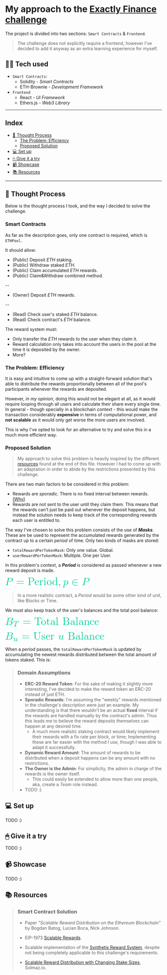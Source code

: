 # My approach to the [Exactly Finance challenge](https://github.com/exactly-finance/challenge)

The project is divided into two sections: `Smart Contracts` & `Frontend`.

> The challenge does not explicitly require a frontend, however I've decided to add it anyway as an extra learning experience for myself.

## 🧙‍♂️ Tech used

-   `Smart Contracts`:
    -   Solidity - _Smart Contracts_
    -   ETH-Brownie - _Development Framework_
-   `Frontend`
    -   React - _UI Framework_
    -   Ethers.js - _Web3 Library_

---

## Index

-   [🤔 Thought Process](#🤔-thought-process)
    -   [The Problem: Efficiency](#the-problem-efficiency)
    -   [Proposed Solution](#proposed-solution)
-   [💻 Set up](#💻-set-up)
-   [🖱 Give it a try](#🖱-give-it-a-try)
-   [📹 Showcase](#📹-showcase)
-   [📚 Resources](#📚-resources)

---

## 🤔 Thought Process

Below is the thought process I took, and the way I decided to solve the challenge.

### Smart Contracts

As far as the description goes, only one contract is required, which is `ETHPool`.

It should allow:

-   (Public) Deposit _ETH_ staking.
-   (Public) Withdraw staked _ETH_.
-   (Public) Claim accumulated _ETH_ rewards.
-   (Public) Claim&Withdraw combined method.

--

-   (Owner) Deposit _ETH_ rewards.

--

-   (Read) Check user's staked _ETH_ balance.
-   (Read) Check contract's _ETH_ balance.

The reward system must:

-   Only transfer the _ETH_ rewards to the user when they claim it.
-   Reward calculation only takes into account the users in the pool at the time it is deposited by the owner.
-   More?

### The Problem: Efficiency

It is easy and intuitive to come up with a straight-forward solution that's able to distribute the rewards proportionally between all of the pool's participants whenever the rewards are deposited.

However, _in my opinion_, doing this would not be elegant at all, as it would require looping through all users and calculate their share every single time. In general - though specially in a blockchain context - this would make the transaction considerably **expensive** in terms of computational power, and **not scalable** as it would only get worse the more users are involved.

This is why I've opted to look for an alternative to try and solve this in a much more efficient way.

### Proposed Solution

> My approach to solve this problem is heavily inspired by the different [resources](#📚-resources) found at the end of this file. However I had to come up with an adaptation in order to abide by the restrictions presented by this challenge.

There are two main factors to be considered in this problem:

-   Rewards are _sporadic_. There is no fixed interval between rewards. [(Why)](#domain-assumptions)
-   Rewards are not sent to the user until they claim them. This means that the rewards can't just be paid out whenever the deposit happens, but instead the solution needs to keep track of the corresponding rewards each user is entitled to.

The way I've chosen to solve this problem consists of the use of **_Masks_**. These are be used to represent the accumulated rewards generated by the contract up to a certain _period_ of time. Only two kinds of masks are stored:

-   `totalRewardPerTokenMask`: Only one value. Global.
-   `userRewardPerTokenMask`: Multiple. One per User.

In this problem's context, a **_Period_** is considered as passed whenever a new reward deposit is made.

![balance](readme-assets/period.png)

> In a more realistic contract, a _Period_ would be some other kind of unit, like Blocks or Time.

We must also keep track of the user's balances and the total pool balance:

![balance](readme-assets/totalbalance.png)

![balance](readme-assets/userbalance.png)

When a _period_ passes, the `totalRewardPerTokenMask` is updated by accumulating the newest rewards distributed between the total amount of tokens staked. This is:

> ### Domain Assumptions
>
> -   **ERC-20 Reward Token**: For the sake of making it slightly more interesting, I've decided to make the reward token an ERC-20 instead of just ETH.
> -   **Sporadic Rewards**: I'm assuming the "weekly" rewards mentioned in the challenge's description were just an example. My understanding is that there wouldn't be an actual **fixed** interval if the rewards are handled manually by the contract's admin. Thus this leads me to believe the reward deposits themselves can happen at any desired time.
>     -   A much more realistic staking contract would likely implement their rewards with a fix rate per block, or time; Implementing these are far easier with the method I use, though I was able to adapt it successfully.
> -   **Dynamic Reward Amount**: The amount of rewards to be distributed when a deposit happens can be any amount with no restrictions.
> -   **The Owner is the Admin**: For simplicity, the admin in charge of the rewards is the owner itself.
>     -   This could easily be extended to allow more than one people, aka, create a _Team_ role instead.
> -   TODO :)

## 💻 Set up

TODO :)

## 🖱 Give it a try

TODO :)

## 📹 Showcase

TODO :)

## 📚 Resources

> ### Smart Contract Solution
>
> -   Paper _"Scalable Reward Distribution on the Ethereum Blockchain"_ by Bogdan Batog, Lucian Boca, Nick Johnson.
>
> -   EIP-1973 [Scalable Rewards](https://eips.ethereum.org/EIPS/eip-1973).
>
> -   Scalable implementation of the [Synthetix Reward System](https://github.com/Synthetixio/synthetix/blob/develop/contracts/StakingRewards.sol), despite not being completely applicable to this challenge's requirements.
>
> -   [Scalable Reward Distribution with Changing Stake Sizes](https://solmaz.io/2019/02/24/scalable-reward-changing/), Solmaz.io.
